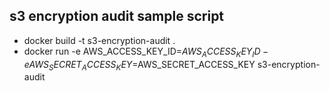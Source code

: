 ## s3 encryption audit sample script
- docker build -t s3-encryption-audit .
- docker run -e AWS_ACCESS_KEY_ID=$AWS_ACCESS_KEY_ID -e AWS_SECRET_ACCESS_KEY=$AWS_SECRET_ACCESS_KEY s3-encryption-audit